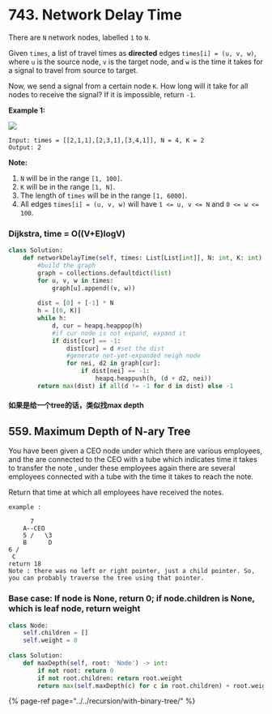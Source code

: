 # 743. Network Delay Time

There are `N` network nodes, labelled `1` to `N`.

Given `times`, a list of travel times as **directed** edges `times[i] = (u, v, w)`, where `u` is the source node, `v` is the target node, and `w` is the time it takes for a signal to travel from source to target.

Now, we send a signal from a certain node `K`. How long will it take for all nodes to receive the signal? If it is impossible, return `-1`.

**Example 1:**

![](https://assets.leetcode.com/uploads/2019/05/23/931_example_1.png)

```text
Input: times = [[2,1,1],[2,3,1],[3,4,1]], N = 4, K = 2
Output: 2
```

**Note:**

1. `N` will be in the range `[1, 100]`.
2. `K` will be in the range `[1, N]`.
3. The length of `times` will be in the range `[1, 6000]`.
4. All edges `times[i] = (u, v, w)` will have `1 <= u, v <= N` and `0 <= w <= 100`.

### Dijkstra, time = O\(\(V+E\)logV\)

```python
class Solution:
    def networkDelayTime(self, times: List[List[int]], N: int, K: int) -> int:
        #build the graph
        graph = collections.defaultdict(list)
        for u, v, w in times:
            graph[u].append((v, w))
            
        dist = [0] + [-1] * N
        h = [(0, K)]
        while h:
            d, cur = heapq.heappop(h)
            #if cur node is not expand, expand it
            if dist[cur] == -1:
                dist[cur] = d #set the dist
                #generate not-yet-expanded neigh node
                for nei, d2 in graph[cur]:
                    if dist[nei] == -1:
                        heapq.heappush(h, (d + d2, nei))
        return max(dist) if all(d != -1 for d in dist) else -1
```

#### 如果是给一个tree的话，类似找max depth

## 559. Maximum Depth of N-ary Tree

You have been given a CEO node under which there are various employees, and the are connected to the CEO with a tube which indicates time it takes to transfer the note , under these employees again there are several employees connected with a tube with the time it takes to reach the note.

Return that time at which all employees have received the notes.

```text
example :
  
      7
    A--CEO
    5 /   \3
    B      D
6 / 
 C
return 18
Note : there was no left or right pointer, just a child pointer. So, you can probably traverse the tree using that pointer.
```

### **Base case:  If node is None, return 0;  if node.children is None, which is leaf node, return weight**

```python
class Node:
    self.children = []
    self.weight = 0
    
class Solution:
    def maxDepth(self, root: 'Node') -> int:
        if not root: return 0
        if not root.children: return root.weight
        return max(self.maxDepth(c) for c in root.children) + root.weight
```

{% page-ref page="../../recursion/with-binary-tree/" %}



